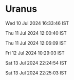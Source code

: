 # Uranus

Wed 10 Jul 2024 16:33:46 IST

Thu 11 Jul 2024 12:00:40 IST

Thu 11 Jul 2024 12:06:09 IST

Fri 12 Jul 2024 10:29:03 IST

Sat 13 Jul 2024 22:24:54 IST

Sat 13 Jul 2024 22:25:03 IST
